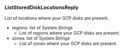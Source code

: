### ListStoredDiskLocationsReply
List of locations where your GCP disks are present.

- regions: list of System.Strings
  - List of regions where your GCP disks are present.
- zones: list of System.Strings
  - List of zones where your GCP disks are present.
